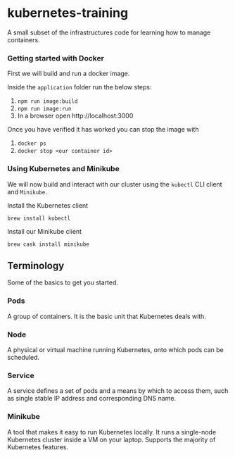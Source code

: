 # kubernetes-training
A small subset of the infrastructures code for learning how to manage containers.

### Getting started with Docker

First we will build and run a docker image.

Inside the `application` folder run the below steps:
1. `npm run image:build`
2. `npm run image:run`
3. In a browser open http://localhost:3000

Once you have verified it has worked you can stop the image with
1. `docker ps`
2. `docker stop <our container id>`

### Using Kubernetes and Minikube

We will now build and interact with our cluster using the `kubectl` CLI client and `Minikube`.

Install the Kubernetes client 

    brew install kubectl 

Install our Minikube client

    brew cask install minikube



## Terminology

Some of the basics to get you started.

### Pods
A group of containers. It is the basic unit that Kubernetes deals with.

### Node
A physical or virtual machine running Kubernetes, onto which pods can be scheduled.

### Service
A service defines a set of pods and a means by which to access them, such as single stable IP address and corresponding DNS name.

### Minikube
A tool that makes it easy to run Kubernetes locally. It runs a single-node Kubernetes cluster inside a VM on your laptop. Supports the majority of Kubernetes features.